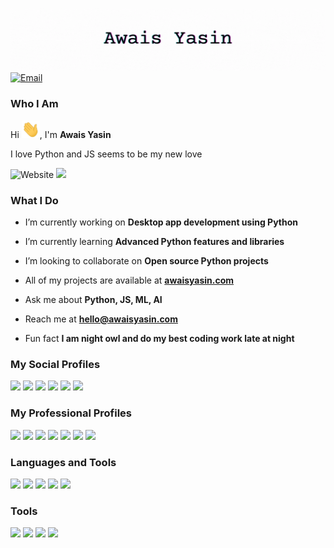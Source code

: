 ![MasterHead](https://github.com/awaisyasin/awaisyasin/blob/main/Awais%20Yasin.gif)
[![Email](https://img.shields.io/badge/Email-hello%40awaisyasin.com-D14836?style=plastic&logo=mail.ru&logoColor=white)](mailto:hello@awaisyasin.com)

<h3 align="left"> Who I Am</h3>

<p align="left">Hi <img src="https://github.com/SatYu26/SatYu26/blob/master/Assets/Hi.gif" width="29px">, I'm <b>Awais Yasin</b></p>
<p align="left">I love Python and JS seems to be my new love</p>
<img alt="Website" src="https://img.shields.io/website?up_message=up&up_color=green&down_message=down&down_color=red&url=https%3A%2F%2Fawaisyasin.com&style=plastic&logo=internetexplorer&logoColor=white&labelColor=grey&link=awaisyasin.com">
<img src="https://img.shields.io/badge/Email-hello%40awaisyasin.com-D14836?style=plastic&logo=mail.ru&logoColor=white">

<h3 align="left"> What I Do</h3>

- I’m currently working on **Desktop app development using Python**

- I’m currently learning **Advanced Python features and libraries**

- I’m looking to collaborate on **Open source Python projects**

- All of my projects are available at **[awaisyasin.com](https://awaisyasin.com)**

- Ask me about **Python, JS, ML, AI**

- Reach me at **hello@awaisyasin.com**

- Fun fact **I am night owl and do my best coding work late at night**

<h3 align="left"> My Social Profiles</h3>

 <p align="left">
   <img src="https://img.shields.io/badge/Facebook-Profile-3b5998.svg?style=plastic&logo=facebook&logoColor=white&link=https://www.facebook.com/awaisyasin.co/&color=0084ff&labelColor=3b5998">
   <img src="https://img.shields.io/twitter/follow/awaisyasinco?style=plastic&logo=twitter&logoColor=white&color=1DA1F2&labelColor=1DA1F2">
   <img src="https://img.shields.io/twitter/follow/awaisyasinco?label=Followers&logo=twitter&style=plastic">
   <img src="https://img.shields.io/badge/Instagram-Profile-E4405F.svg?style=plastic&logo=instagram&logoColor=white&link=https://www.instagram.com/awaisyasin.co/">
   <img src="https://img.shields.io/badge/Telegram-Profile-26A5E4.svg?style=plastic&logo=telegram&logoColor=white&link=https://t.me/awsisyasin">
   <img src="https://img.shields.io/badge/Discord-Profile-7289DA.svg?style=plastic&logo=discord&logoColor=white&link=https://discordapp.com/users/awaisyasin">
  </p>
   
<h3 align="left"> My Professional Profiles</h3>
<p align="left">
  <img src="https://img.shields.io/badge/LinkedIn-Profile-0077B5.svg?style=plastic&logo=linkedin&logoColor=white&link=https://www.linkedin.com/in/awaisyasin/">
  <img src="https://img.shields.io/badge/HackerRank-Profile-2EC866.svg?style=plastic&logo=hackerrank&logoColor=white&link=https://www.hackerrank.com/awaisyasin">
  <img src="https://img.shields.io/badge/GitHub-Profile-181717.svg?style=plastic&logo=github&logoColor=white&link=https://github.com/awaisyasin">
  <img src="https://img.shields.io/badge/Stack%20Overflow-Profile-F58025.svg?style=plastic&logo=stackoverflow&logoColor=white&link=https://stackoverflow.com/users/your_user_id/your_username">
   <img src="https://img.shields.io/badge/Behance-Profile-0057FF.svg?style=plastic&logo=behance&logoColor=white&link=https://www.behance.net/your_username">
   <img src="https://img.shields.io/badge/Dribbble-Profile-EA4C89.svg?style=plastic&logo=dribbble&logoColor=white&link=https://dribbble.com/your_username">
   <img src="https://img.shields.io/badge/Kaggle-Profile-20BEFF.svg?style=plastic&logo=kaggle&logoColor=white&link=https://www.kaggle.com/your_username">
</p>

<h3 align="left"> Languages and Tools</h3>
<p align="left">
  <img src="https://img.shields.io/badge/Python-75%25-3776AB?style=plastic&logo=python&logoColor=white">
  <img src="https://img.shields.io/badge/Django-70%25-092E20?style=plastic&logo=django&logoColor=white">
  <img src="https://img.shields.io/badge/HTML-100%25-E34F26?style=plastic&logo=html5&logoColor=white">
  <img src="https://img.shields.io/badge/CSS-80%25-1572B6?style=plastic&logo=css3&logoColor=white">
  <img src="https://img.shields.io/badge/jQuery-95%25-0769AD?style=plastic&logo=jquery&logoColor=white">
</p>

<h3 align="left"> Tools</h3>
<p align="left">
  <img src="https://img.shields.io/badge/Visual%20Studio%20Code-1.57-007ACC?style=plastic&logo=visual-studio-code&logoColor=white">
  <img src="https://img.shields.io/badge/QT-5.15-41CD52?style=plastic&logo=qt&logoColor=white">
  <img src="https://img.shields.io/badge/Git-2.32-F05032?style=plastic&logo=git&logoColor=white">
  <img src="https://img.shields.io/badge/Linux-Ubuntu-E95420?style=plastic&logo=linux&logoColor=white">
</p>
